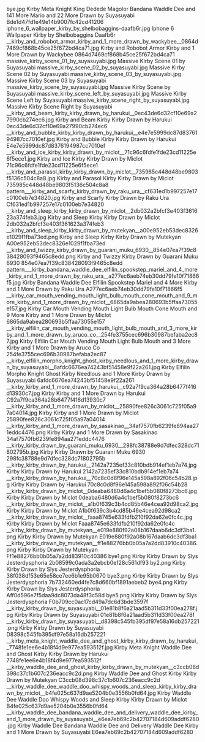 bye.jpg   Kirby Meta Knight King Dedede Magolor Bandana Waddle Dee and 141 More Mario and 22 More Drawn by Suyasuyabi  Bde1d47fd1e49e14b9007fc42cd41206
iphone_6_wallpaper_kirby_by_shelbobaggins-daafb6r.jpg Iphone 6 Wallpaper Kirby by Shelbobaggins Daafb6r
__kirby_and_robobot_armor_kirby_and_1_more_drawn_by_wackybee__0864d7469cf868b45ce25f672bd4ca71.jpg   Kirby and Robobot Armor Kirby and 1 More Drawn by Wackybee  0864d7469cf868b45ce25f672bd4ca71
massive_kirby_scene_01_by_suyasuyabi.jpg Massive Kirby Scene 01 by Suyasuyabi
massive_kirby_scene_02_by_suyasuyabi.jpg Massive Kirby Scene 02 by Suyasuyabi
massive_kirby_scene_03_by_suyasuyabi.jpg Massive Kirby Scene 03 by Suyasuyabi
massive_kirby_scene_by_suyasuyabi.jpg Massive Kirby Scene by Suyasuyabi
massive_kirby_scene_left_by_suyasuyabi.jpg Massive Kirby Scene Left by Suyasuyabi
massive_kirby_scene_right_by_suyasuyabi.jpg Massive Kirby Scene Right by Suyasuyabi
__kirby_and_beam_kirby_kirby_drawn_by_harukui__0ec43de6d32cf10e69a27990cb274ec6.jpg   Kirby and Beam Kirby Kirby Drawn by Harukui  0ec43de6d32cf10e69a27990cb274ec6
__kirby_and_bubble_kirby_kirby_drawn_by_harukui__e4e7e5999dc87d8376194987cc7010ef.jpg   Kirby and Bubble Kirby Kirby Drawn by Harukui  E4e7e5999dc87d8376194987cc7010ef
__kirby_and_ice_kirby_kirby_drawn_by_miclot__71c96c6fdfe1fde23cd11225e6f5ece1.jpg   Kirby and Ice Kirby Kirby Drawn by Miclot  71c96c6fdfe1fde23cd11225e6f5ece1
__kirby_and_parasol_kirby_kirby_drawn_by_miclot__735985c448d48be9803f5136c504c8a8.jpg   Kirby and Parasol Kirby Kirby Drawn by Miclot  735985c448d48be9803f5136c504c8a8
pattern___kirby_and_scarfy_kirby_drawn_by_raku_ura__cf631ed1b997257e17c0100eb7e34820.jpg   Kirby and Scarfy Kirby Drawn by Raku Ura  Cf631ed1b997257e17c0100eb7e34820
__kirby_and_sleep_kirby_kirby_drawn_by_miclot__2db032a2bfcf3e403f361623a374feb3.jpg   Kirby and Sleep Kirby Kirby Drawn by Miclot  2db032a2bfcf3e403f361623a374feb3
__kirby_and_sleep_kirby_kirby_drawn_by_mutekyan__a00e952eb53dec8326e1029f1fba73ed.png   Kirby and Sleep Kirby Kirby Drawn by Mutekyan  A00e952eb53dec8326e1029f1fba73ed
__kirby_and_twizzy_kirby_drawn_by_guarani_muku_6930__854e07ea7f39c838428093f9465c8edd.png   Kirby and Twizzy Kirby Drawn by Guarani Muku 6930  854e07ea7f39c838428093f9465c8edd
pattern___kirby_bandana_waddle_dee_elfilin_spookstep_mariel_and_4_more_kirby_and_1_more_drawn_by_raku_ura__a277ec6aeb74eb30dd79fe10f71866f5.jpg   Kirby Bandana Waddle Dee Elfilin Spookstep Mariel and 4 More Kirby and 1 More Drawn by Raku Ura  A277ec6aeb74eb30dd79fe10f71866f5
__kirby_car_mouth_vending_mouth_light_bulb_mouth_cone_mouth_and_9_more_kirby_and_1_more_drawn_by_miclot__6865da9abea280693b5ffaa73055e157.jpg   Kirby Car Mouth Vending Mouth Light Bulb Mouth Cone Mouth and 9 More Kirby and 1 More Drawn by Miclot  6865da9abea280693b5ffaa73055e157
__kirby_elfilin_car_mouth_vending_mouth_light_bulb_mouth_and_3_more_kirby_and_1_more_drawn_by_aruco_co__254fe3755cec696b30987befaba2ec87.jpg   Kirby Elfilin Car Mouth Vending Mouth Light Bulb Mouth and 3 More Kirby and 1 More Drawn by Aruco Co  254fe3755cec696b30987befaba2ec87
__kirby_elfilin_morpho_knight_ghost_kirby_needlous_and_1_more_kirby_drawn_by_suyasuyabi__6afdc6676ea74243bf51458e9f22a261.jpg   Kirby Elfilin Morpho Knight Ghost Kirby Needlous and 1 More Kirby Drawn by Suyasuyabi  6afdc6676ea74243bf51458e9f22a261
__kirby_kirby_and_1_more_drawn_by_harukui__c92a7f9ca364a28b6477f416d13930c7.jpg   Kirby Kirby and 1 More Drawn by Harukui  C92a7f9ca364a28b6477f416d13930c7
__kirby_kirby_and_1_more_drawn_by_miclot__25890fee826c3061c725f05a97a04014.jpg   Kirby Kirby and 1 More Drawn by Miclot  25890fee826c3061c725f05a97a04014
__kirby_kirby_and_1_more_drawn_by_sasakinao__34af7570fb6239fe894aa271eddc4476.png   Kirby Kirby and 1 More Drawn by Sasakinao  34af7570fb6239fe894aa271eddc4476
__kirby_kirby_drawn_by_guarani_muku_6930__298fc38788e9d7dfec328dc71802795b.jpg   Kirby Kirby Drawn by Guarani Muku 6930  298fc38788e9d7dfec328dc71802795b
__kirby_kirby_drawn_by_harukui__2142a7235ef33c810bdb914ef1eb7a74.jpg   Kirby Kirby Drawn by Harukui  2142a7235ef33c810bdb914ef1eb7a74
__kirby_kirby_drawn_by_harukui__70c8c0d8f96e145a598a892f06c54b28.jpg   Kirby Kirby Drawn by Harukui  70c8c0d8f96e145a598a892f06c54b28
__kirby_kirby_drawn_by_miclot__0deaba6480d6a4c1bef5b080f8273bc6.jpg   Kirby Kirby Drawn by Miclot  0deaba6480d6a4c1bef5b080f8273bc6
__kirby_kirby_drawn_by_miclot__a1b0f639c3b4cd85b46e4cea92d98ca2.jpg   Kirby Kirby Drawn by Miclot  A1b0f639c3b4cd85b46e4cea92d98ca2
__kirby_kirby_drawn_by_miclot__faaa8745e633fdfb210f92da62e0fc4c.jpg   Kirby Kirby Drawn by Miclot  Faaa8745e633fdfb210f92da62e0fc4c
__kirby_kirby_drawn_by_mutekyan__e019e880f92a08b167daab6dc3df3ba1.png   Kirby Kirby Drawn by Mutekyan  E019e880f92a08b167daab6dc3df3ba1
__kirby_kirby_drawn_by_mutekyan__ff1e88276bb0b05a7a2dd83910c40386.png   Kirby Kirby Drawn by Mutekyan  Ff1e88276bb0b05a7a2dd83910c40386
bye1.png   Kirby Kirby Drawn by Slys Jesterdysphoria  2b08599c0ada3a2ebcb0ef28c561df93
by2.png   Kirby Kirby Drawn by Slys Jesterdysphoria  38f038df53e65e58ce7ee6b1e95b0670
bye3.png   Kirby Kirby Drawn by Slys Jesterdysphoria  7b732460ed4fe7c8d660bf1891aebeb2
bye4.png   Kirby Kirby Drawn by Slys Jesterdysphoria  Aff0d596e7f5daa9dc8073da48f3c58d
bye5.png   Kirby Kirby Drawn by Slys Jesterdysphoria  F0b709cc0ac17cd49a7dc6d3bde3597f
__kirby_kirby_drawn_by_suyasuyabi__01e81b8f6a21aad5b311d33f00ea278f.jpg   Kirby Kirby Drawn by Suyasuyabi  01e81b8f6a21aad5b311d33f00ea278f
__kirby_kirby_drawn_by_suyasuyabi__d8398c545fb395df97e58a16db257221.png   Kirby Kirby Drawn by Suyasuyabi  D8398c545fb395df97e58a16db257221
__kirby_meta_knight_waddle_dee_and_ghost_kirby_kirby_drawn_by_harukui__7748fe1ee6e4b18f4d9e977ea593512f.jpg   Kirby Meta Knight Waddle Dee and Ghost Kirby Kirby Drawn by Harukui  7748fe1ee6e4b18f4d9e977ea593512f
__kirby_waddle_dee_and_ghost_kirby_kirby_drawn_by_mutekyan__c3ccb08d398c37c1b607c236eacc9c2d.png   Kirby Waddle Dee and Ghost Kirby Kirby Drawn by Mutekyan  C3ccb08d398c37c1b607c236eacc9c2d
__kirby_waddle_dee_waddle_doo_whispy_woods_and_sleep_kirby_kirby_drawn_by_miclot__b4fe025c637d9ae5204b0e3556b0fd64.jpg   Kirby Waddle Dee Waddle Doo Whispy Woods and Sleep Kirby Kirby Drawn by Miclot  B4fe025c637d9ae5204b0e3556b0fd64
__kirby_waddle_dee_bandana_waddle_dee_and_delivery_waddle_dee_kirby_and_1_more_drawn_by_suyasuyabi__e6ea7eb69c2b42707184d609addf6280.jpg   Kirby Waddle Dee Bandana Waddle Dee and Delivery Waddle Dee Kirby and 1 More Drawn by Suyasuyabi  E6ea7eb69c2b42707184d609addf6280
